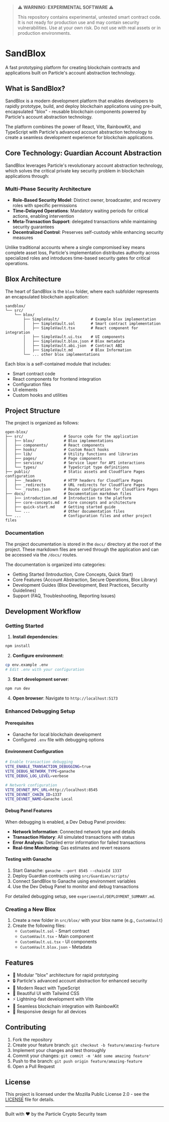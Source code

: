 ﻿> ⚠️ **WARNING: EXPERIMENTAL SOFTWARE** ⚠️
> 
> This repository contains experimental, untested smart contract code. It is not ready for production use and may contain security vulnerabilities. Use at your own risk. Do not use with real assets or in production environments.

# SandBlox

A fast prototyping platform for creating blockchain contracts and applications built on Particle's account abstraction technology.


## What is SandBlox?

SandBlox is a modern development platform that enables developers to rapidly prototype, build, and deploy blockchain applications using pre-built, encapsulated "blox" - reusable blockchain components powered by Particle's account abstraction technology.

The platform combines the power of React, Vite, RainbowKit, and TypeScript with Particle's advanced account abstraction technology to create a seamless development experience for blockchain applications.

## Core Technology: Guardian Account Abstraction

SandBlox leverages Particle's revolutionary account abstraction technology, which solves the critical private key security problem in blockchain applications through:

### Multi-Phase Security Architecture

- **Role-Based Security Model**: Distinct owner, broadcaster, and recovery roles with specific permissions
- **Time-Delayed Operations**: Mandatory waiting periods for critical actions, enabling intervention
- **Meta-Transaction Support**: delegated transactions while maintaining security guarantees
- **Decentralized Control**: Preserves self-custody while enhancing security measures

Unlike traditional accounts where a single compromised key means complete asset loss, Particle's implementation distributes authority across specialized roles and introduces time-based security gates for critical operations.

## Blox Architecture

The heart of SandBlox is the `blox` folder, where each subfolder represents an encapsulated blockchain application:

```
sandblox/
└── src/
    └── blox/
        ├── SimpleVault/              # Example blox implementation
        │   ├── SimpleVault.sol       # Smart contract implementation
        │   ├── SimpleVault.tsx       # React component for integration
        │   ├── SimpleVault.ui.tsx    # UI components
        │   ├── SimpleVault.blox.json # Blox metadata
        │   ├── SimpleVault.abi.json  # Contract ABI
        │   ├── SimpleVault.md        # Blox Information
        └── ... other blox implementations
```

Each blox is a self-contained module that includes:
- Smart contract code
- React components for frontend integration
- Configuration files
- UI elements
- Custom hooks and utilities

## Project Structure

The project is organized as follows:

```
open-blox/
├── src/                  # Source code for the application
│   ├── blox/             # Blox implementations
│   ├── components/       # React components
│   ├── hooks/            # Custom React hooks
│   ├── lib/              # Utility functions and libraries
│   ├── pages/            # Page components
│   ├── services/         # Service layer for API interactions
│   └── types/            # TypeScript type definitions
├── public/               # Static assets and Cloudflare Pages configuration
│   ├── _headers          # HTTP headers for Cloudflare Pages
│   ├── _redirects        # URL redirects for Cloudflare Pages
│   └── _routes.json      # Route configuration for Cloudflare Pages
├── docs/                 # Documentation markdown files
│   ├── introduction.md   # Introduction to the platform
│   ├── core-concepts.md  # Core concepts and architecture
│   ├── quick-start.md    # Getting started guide
│   └── ...               # Other documentation files
└── ...                   # Configuration files and other project files
```

### Documentation

The project documentation is stored in the `docs/` directory at the root of the project. These markdown files are served through the application and can be accessed via the `/docs/` routes.

The documentation is organized into categories:
- Getting Started (Introduction, Core Concepts, Quick Start)
- Core Features (Account Abstraction, Secure Operations, Blox Library)
- Development Guides (Blox Development, Best Practices, Security Guidelines)
- Support (FAQ, Troubleshooting, Reporting Issues)


## Development Workflow

### Getting Started

1. **Install dependencies**:
```bash
npm install
```

2. **Configure environment**:
```bash
cp env.example .env
# Edit .env with your configuration
```

3. **Start development server**:
```bash
npm run dev
```

4. **Open browser**: Navigate to `http://localhost:5173`

### Enhanced Debugging Setup

#### Prerequisites
- Ganache for local blockchain development
- Configured `.env` file with debugging options

#### Environment Configuration
```bash
# Enable transaction debugging
VITE_ENABLE_TRANSACTION_DEBUGGING=true
VITE_DEBUG_NETWORK_TYPE=ganache
VITE_DEBUG_LOG_LEVEL=verbose

# Network configuration
VITE_DEVNET_RPC_URL=http://localhost:8545
VITE_DEVNET_CHAIN_ID=1337
VITE_DEVNET_NAME=Ganache Local
```

#### Debug Panel Features
When debugging is enabled, a Dev Debug Panel provides:
- **Network Information**: Connected network type and details
- **Transaction History**: All simulated transactions with status
- **Error Analysis**: Detailed error information for failed transactions
- **Real-time Monitoring**: Gas estimates and revert reasons

#### Testing with Ganache
1. Start Ganache: `ganache --port 8545 --chainId 1337`
2. Deploy Guardian contracts using `src/Guardian/scripts/`
3. Connect SandBlox to Ganache using environment variables
4. Use the Dev Debug Panel to monitor and debug transactions

For detailed debugging setup, see `experimental/DEPLOYMENT_SUMMARY.md`.

### Creating a New Blox

1. Create a new folder in `src/blox/` with your blox name (e.g., `CustomVault`)
2. Create the following files:
   - `CustomVault.sol` - Smart contract
   - `CustomVault.tsx` - Main component
   - `CustomVault.ui.tsx` - UI components
   - `CustomVault.blox.json` - Metadata


## Features

- 🧩 Modular "blox" architecture for rapid prototyping
- 🔒 Particle's advanced account abstraction for enhanced security
- 🌈 Modern React with TypeScript
- 🎨 Beautiful UI with Tailwind CSS
- ⚡ Lightning-fast development with Vite
- 🔄 Seamless blockchain integration with RainbowKit
- 📱 Responsive design for all devices

## Contributing

1. Fork the repository
2. Create your feature branch: `git checkout -b feature/amazing-feature`
3. Implement your changes and test thoroughly
4. Commit your changes: `git commit -m 'Add some amazing feature'`
5. Push to the branch: `git push origin feature/amazing-feature`
6. Open a Pull Request

## License

This project is licensed under the Mozilla Public License 2.0 - see the [LICENSE](LICENSE) file for details.

---

Built with ❤️ by the Particle Crypto Security team 
